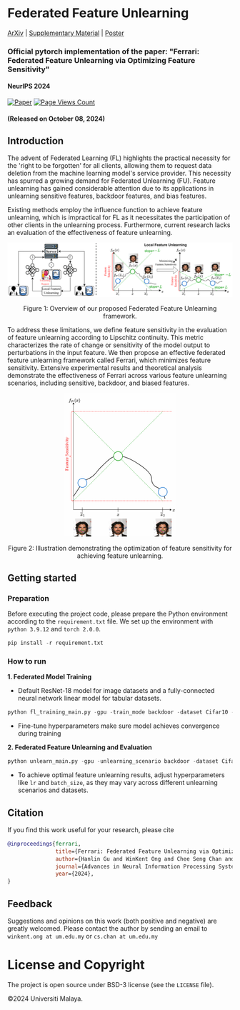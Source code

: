 # Federated Feature Unlearning

[ArXiv](https://arxiv.org/abs/2405.17462) | [Supplementary Material](https://github.com/OngWinKent/Federated-Feature-Unlearning/tree/main/supplementary) | [Poster](https://github.com/OngWinKent/Federated-Feature-Unlearning/blob/main/supplementary/Poster.pdf)

### Official pytorch implementation of the paper: "Ferrari: Federated Feature Unlearning via Optimizing Feature Sensitivity"

#### NeurIPS 2024

[![Paper](https://img.shields.io/badge/cs.CV-arxiv:2312.05849-B31B1B.svg)]((https://arxiv.org/abs/2405.17462))
[![Page Views Count](https://badges.toozhao.com/badges/01J9P2R033FHASG7RVP6QSTE3P/green.svg)](https://badges.toozhao.com/stats/01J9P2R033FHASG7RVP6QSTE3P "Get your own page views count badge on badges.toozhao.com")

#### (Released on October 08, 2024)

## Introduction

The advent of Federated Learning (FL) highlights the practical necessity for the 'right to be forgotten' for all clients, allowing them to request data deletion from the machine learning model's service provider. This necessity has spurred a growing demand for Federated Unlearning (FU). Feature unlearning has gained considerable attention due to its applications in unlearning sensitive features, backdoor features, and bias features. 

Existing methods employ the influence function to achieve feature unlearning, which is impractical for FL as it necessitates the participation of other clients in the unlearning process. Furthermore, current research lacks an evaluation of the effectiveness of feature unlearning. 

<p align="center"> <img src="images/method.png" alt="Methodology" style="zoom: 100%" />
<p align="center"> Figure 1: Overview of our proposed Federated Feature Unlearning framework. </p>

To address these limitations, we define feature sensitivity in the evaluation of feature unlearning according to Lipschitz continuity. This metric characterizes the rate of change or sensitivity of the model output to perturbations in the input feature. We then propose an effective federated feature unlearning framework called Ferrari, which minimizes feature sensitivity. Extensive experimental results and theoretical analysis demonstrate the effectiveness of Ferrari across various feature unlearning scenarios, including sensitive, backdoor, and biased features.

<p align="center"> <img src="images/feature_sensivity.gif" alt="Feature Sensitivity" style="zoom: 50%" />
<p align="center"> Figure 2: Illustration demonstrating the optimization of feature sensitivity for achieving feature unlearning. </p>

## Getting started

### Preparation

Before executing the project code, please prepare the Python environment according to the `requirement.txt` file. We set up the environment with `python 3.9.12` and `torch 2.0.0`. 

```python
pip install -r requirement.txt
```

### How to run

**1. Federated Model Training**

- Default ResNet-18 model for image datasets and a fully-connected neural network linear model for tabular datasets.

```python
python fl_training_main.py -gpu -train_mode backdoor -dataset Cifar10 -trigger_label 0 -trigger_size 5 -global_epochs 200 -local_epochs 5 -batch_size 128 -lr 0.0001  -client_num 10 -frac 0.4 -momentum 0.5 -optimizer 'sgd' -seed 0 -report_training -save_model 
```

- Fine-tune hyperparameters make sure model achieves convergence during training

**2. Federated Feature Unlearning and Evaluation**

```python
python unlearn_main.py -gpu -unlearning_scenario backdoor -dataset Cifar10 -trigger_label 0 -trigger_size 5 -sample_number 20 -min_sigma 0.05 -max_sigma 1.0 -lr 0.00001 -client_num 10 -batch_size 128 -seed 0 -save_model 
```

- To achieve optimal feature unlearning results, adjust hyperparameters like `lr` and `batch_size`, as they may vary across different unlearning scenarios and datasets.

## Citation
If you find this work useful for your research, please cite
```bibtex
@inproceedings{ferrari,
               title={Ferrari: Federated Feature Unlearning via Optimizing Feature Sensitivity}, 
               author={Hanlin Gu and WinKent Ong and Chee Seng Chan and Lixin Fan},
               journal={Advances in Neural Information Processing Systems},
               year={2024},
}
```

## Feedback
Suggestions and opinions on this work (both positive and negative) are greatly welcomed. Please contact the author by sending an email to
`winkent.ong at um.edu.my` or `cs.chan at um.edu.my`

# License and Copyright

The project is open source under BSD-3 license (see the `LICENSE` file).

©2024 Universiti Malaya.
